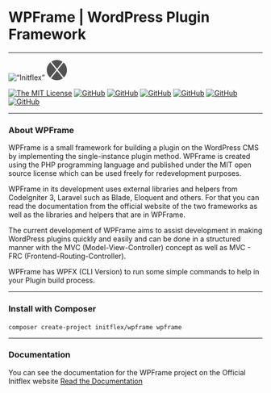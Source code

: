 # WPFrame | WordPress Plugin Framework

---

<img src="https://initflex.com/wp-content/uploads/2022/08/initflex-logo-2-stripped-in-full-text-blue-with-double-circle-blue-v2.png" alt= “Initflex” width="auto" height="40px">  <img src="https://raw.githubusercontent.com/initflex/wpframe/main/public/assets/images/logos/android-icon-144x144.png" alt= “” width="auto" height="40px">

[![The MIT License](https://img.shields.io/badge/license-MIT-orange.svg?style=flat-square)](http://opensource.org/licenses/MIT) [![GitHub](https://img.shields.io/badge/version-2.1.4-lightgrey?style=flat-square)](https://github.com/initflex/wpframe/releases) [![GitHub](https://img.shields.io/badge/wpfx%20version-1.0.2-brightgreen?style=flat-square)](https://github.com/initflex/wpframe/releases) [![GitHub](https://img.shields.io/badge/php%20version-%3E%3D7.4%20%3C=8.1-blue?style=flat-square)](https://php.net/downloads/) [![GitHub](https://img.shields.io/badge/maintained-yes-green?style=flat-square)](https://github.com/initflex/wpframe/) [![GitHub](https://img.shields.io/badge/docs-100%25(Bahasa%20Indonesia)-yellow?style=flat-square)](https://initflex.com/docs/wpframe/) [![GitHub](https://img.shields.io/badge/composer-%3E1.6-green?style=flat-square)](https://getcomposer.org/)

---

### About WPFrame

WPFrame is a small framework for building a plugin on the WordPress CMS by implementing the single-instance plugin method. WPFrame is created using the PHP programming language and published under the MIT open source license which can be used freely for redevelopment purposes.

WPFrame in its development uses external libraries and helpers from CodeIgniter 3, Laravel such as Blade, Eloquent and others. For that you can read the documentation from the official website of the two frameworks as well as the libraries and helpers that are in WPFrame.

The current development of WPFrame aims to assist development in making WordPress plugins quickly and easily and can be done in a structured manner with the MVC (Model-View-Controller) concept as well as MVC - FRC (Frontend-Routing-Controller).

WPFrame has WPFX (CLI Version) to run some simple commands to help in your Plugin build process.

---

### Install with Composer

`composer create-project initflex/wpframe wpframe`

---

### Documentation

You can see the documentation for the WPFrame project on the Official Initflex website [Read the Documentation](https://initflex.com/docs/wpframe/)
